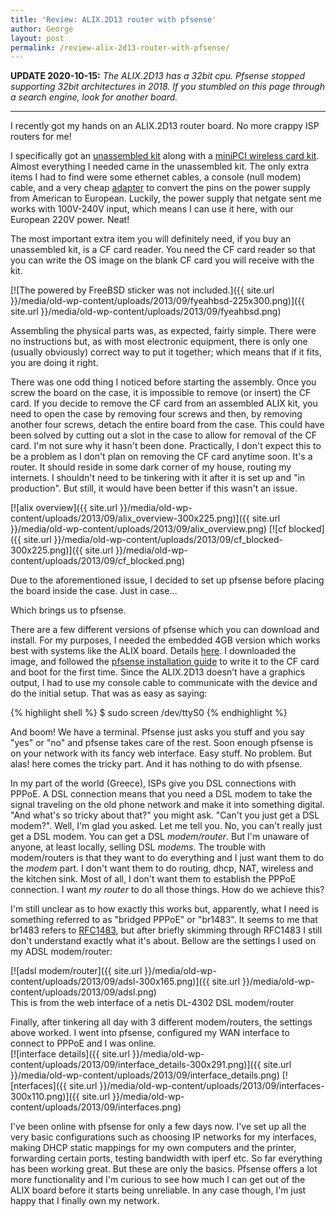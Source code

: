 ```yaml
---
title: 'Review: ALIX.2D13 router with pfsense'
author: George
layout: post
permalink: /review-alix-2d13-router-with-pfsense/
---
```


**UPDATE 2020-10-15:** *The ALIX.2D13 has a 32bit cpu. Pfsense stopped supporting 32bit architectures in 2018. If you stumbled on this page through a search engine, look for another board.*

---
I recently got my hands on an ALIX.2D13 router board. No more crappy ISP routers for me!

I specifically got an [unassembled kit](http://store.netgate.com/ALIX2D3-2D13-Kit-Black-Unassembled-P172C82.aspx) along with a [miniPCI wireless card kit](http://store.netgate.com/KIT-ALIX-5004MP-DUAL-P190C34.aspx). Almost everything I needed came in the unassembled kit. The only extra items I had to find were some ethernet cables, a console (null modem) cable, and a very cheap [adapter](http://www.amazon.com/Bluecell-American-European-Outlet-Adapter/dp/B008M4LQM2/ref=sr_1_1?ie=UTF8&qid=1378187269&sr=8-1&keywords=american+european+adapter) to convert the pins on the power supply from American to European. Luckily, the power supply that netgate sent me works with 100V-240V input, which means I can use it here, with our European 220V power. Neat!

The most important extra item you will definitely need, if you buy an unassembled kit, is a CF card reader. You need the CF card reader so that you can write the OS image on the blank CF card you will receive with the kit.

[![The powered by FreeBSD sticker was not included.]({{ site.url }}/media/old-wp-content/uploads/2013/09/fyeahbsd-225x300.png)]({{ site.url }}/media/old-wp-content/uploads/2013/09/fyeahbsd.png)

Assembling the physical parts was, as expected, fairly simple. There were no instructions but, as with most electronic equipment, there is only one (usually obviously) correct way to put it together; which means that if it fits, you are doing it right.

There was one odd thing I noticed before starting the assembly. Once you screw the board on the case, it is impossible to remove (or insert) the CF card. If you decide to remove the CF card from an assembled ALIX kit, you need to open the case by removing four screws and then, by removing another four screws, detach the entire board from the case. This could have been solved by cutting out a slot in the case to allow for removal of the CF card. I'm not sure why it hasn't been done. Practically, I don't expect this to be a problem as I don't plan on removing the CF card anytime soon. It's a router. It should reside in some dark corner of my house, routing my internets. I shouldn't need to be tinkering with it after it is set up and "in production". But still, it would have been better if this wasn't an issue.

[![alix overview]({{ site.url }}/media/old-wp-content/uploads/2013/09/alix_overview-300x225.png)]({{ site.url }}/media/old-wp-content/uploads/2013/09/alix_overview.png)
[![cf blocked]({{ site.url }}/media/old-wp-content/uploads/2013/09/cf_blocked-300x225.png)]({{ site.url }}/media/old-wp-content/uploads/2013/09/cf_blocked.png)

Due to the aforementioned issue, I decided to set up pfsense before placing the board inside the case. Just in case&#8230;

Which brings us to pfsense.

There are a few different versions of pfsense which you can download and install. For my purposes, I needed the embedded 4GB version which works best with systems like the ALIX board. Details [here](http://pfsense.org/index.php@option=com_content&task=view&id=43&Itemid=44.html). I downloaded the image, and followed the [pfsense installation guide](http://doc.pfsense.org/index.php/InstallationGuide) to write it to the CF card and boot for the first time. Since the ALIX.2D13 doesn&#8217;t have a graphics output, I had to use my console cable to communicate with the device and do the initial setup. That was as easy as saying:

{% highlight shell %}
$ sudo screen /dev/ttyS0
{% endhighlight %}

And boom! We have a terminal. Pfsense just asks you stuff and you say "yes" or "no" and pfsense takes care of the rest. Soon enough pfsense is on your network with its fancy web interface. Easy stuff. No problem. But alas! here comes the tricky part. And it has nothing to do with pfsense.

In my part of the world (Greece), ISPs give you DSL connections with PPPoE. A DSL connection means that you need a DSL modem to take the signal traveling on the old phone network and make it into something digital. "And what's so tricky about that?" you might ask. "Can't you just get a DSL modem?". Well, I'm glad you asked. Let me tell you. No, you can't really just get a DSL modem. You can get a DSL *modem/router*. But I'm unaware of anyone, at least locally, selling DSL *modems*. The trouble with modem/routers is that they want to do everything and I just want them to do the *modem* part. I don't want them to do routing, dhcp, NAT, wireless and the kitchen sink. Most of all, I don't want them to establish the PPPoE connection. I want *my router* to do all those things. How do we achieve this?

I'm still unclear as to how exactly this works but, apparently, what I need is something referred to as "bridged PPPoE" or "br1483". It seems to me that br1483 refers to [RFC1483](https://www.rfc-editor.org/rfc/rfc1483.txt), but after briefly skimming through RFC1483 I still don't understand exactly what it's about. Bellow are the settings I used on my ADSL modem/router:

[![adsl modem/router]({{ site.url }}/media/old-wp-content/uploads/2013/09/adsl-300x165.png)]({{ site.url }}/media/old-wp-content/uploads/2013/09/adsl.png)  
This is from the web interface of a netis DL-4302 DSL modem/router


Finally, after tinkering all day with 3 different modem/routers, the settings above worked. Ι went into pfsense, configured my WAN interface to connect to PPPoE and I was online.  
[![interface details]({{ site.url }}/media/old-wp-content/uploads/2013/09/interface_details-300x291.png)]({{ site.url }}/media/old-wp-content/uploads/2013/09/interface_details.png)
[![nterfaces]({{ site.url }}/media/old-wp-content/uploads/2013/09/interfaces-300x110.png)]({{ site.url }}/media/old-wp-content/uploads/2013/09/interfaces.png)


I've been online with pfsense for only a few days now. I've set up all the very basic configurations such as choosing IP networks for my interfaces, making DHCP static mappings for my own computers and the printer, forwarding certain ports, testing bandwidth with iperf etc. So far everything has been working great. But these are only the basics. Pfsense offers a lot more functionality and I'm curious to see how much I can get out of the ALIX board before it starts being unreliable. In any case though, I'm just happy that I finally own my network.

